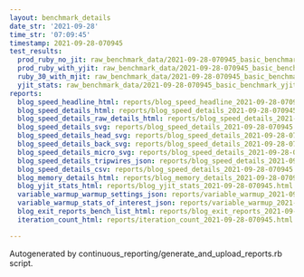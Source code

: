 ```yaml
---
layout: benchmark_details
date_str: '2021-09-28'
time_str: '07:09:45'
timestamp: 2021-09-28-070945
test_results:
  prod_ruby_no_jit: raw_benchmark_data/2021-09-28-070945_basic_benchmark_prod_ruby_no_jit.json
  prod_ruby_with_yjit: raw_benchmark_data/2021-09-28-070945_basic_benchmark_prod_ruby_with_yjit.json
  ruby_30_with_mjit: raw_benchmark_data/2021-09-28-070945_basic_benchmark_ruby_30_with_mjit.json
  yjit_stats: raw_benchmark_data/2021-09-28-070945_basic_benchmark_yjit_stats.json
reports:
  blog_speed_headline_html: reports/blog_speed_headline_2021-09-28-070945.html
  blog_speed_details_html: reports/blog_speed_details_2021-09-28-070945.html
  blog_speed_details_raw_details_html: reports/blog_speed_details_2021-09-28-070945.raw_details.html
  blog_speed_details_svg: reports/blog_speed_details_2021-09-28-070945.svg
  blog_speed_details_head_svg: reports/blog_speed_details_2021-09-28-070945.head.svg
  blog_speed_details_back_svg: reports/blog_speed_details_2021-09-28-070945.back.svg
  blog_speed_details_micro_svg: reports/blog_speed_details_2021-09-28-070945.micro.svg
  blog_speed_details_tripwires_json: reports/blog_speed_details_2021-09-28-070945.tripwires.json
  blog_speed_details_csv: reports/blog_speed_details_2021-09-28-070945.csv
  blog_memory_details_html: reports/blog_memory_details_2021-09-28-070945.html
  blog_yjit_stats_html: reports/blog_yjit_stats_2021-09-28-070945.html
  variable_warmup_warmup_settings_json: reports/variable_warmup_2021-09-28-070945.warmup_settings.json
  variable_warmup_stats_of_interest_json: reports/variable_warmup_2021-09-28-070945.stats_of_interest.json
  blog_exit_reports_bench_list_html: reports/blog_exit_reports_2021-09-28-070945.bench_list.html
  iteration_count_html: reports/iteration_count_2021-09-28-070945.html

---
```

Autogenerated by continuous_reporting/generate_and_upload_reports.rb script.
